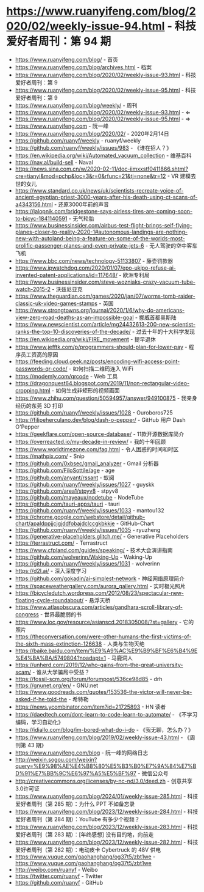# https://www.ruanyifeng.com/blog/2020/02/weekly-issue-94.html - 科技爱好者周刊：第 94 期

- https://www.ruanyifeng.com/blog/ - 首页
- https://www.ruanyifeng.com/blog/archives.html - 档案
- https://www.ruanyifeng.com/blog/2020/02/weekly-issue-93.html - 科技爱好者周刊：第 9
- https://www.ruanyifeng.com/blog/2020/02/weekly-issue-95.html - 科技爱好者周刊：第 9
- https://www.ruanyifeng.com/blog/weekly/ - 周刊
- https://www.ruanyifeng.com/blog/2020/02/weekly-issue-93.html - ⇐
- https://www.ruanyifeng.com/blog/2020/02/weekly-issue-95.html - ⇒
- https://www.ruanyifeng.com - 阮一峰
- https://www.ruanyifeng.com/blog/2020/02/ - 2020年2月14日
- https://github.com/ruanyf/weekly - ruanyf/weekly
- https://github.com/ruanyf/weekly/issues/983 - 《谁在招人？》
- https://en.wikipedia.org/wiki/Automated_vacuum_collection - 维基百科
- https://nav.al/build-sell - Naval
- https://news.sina.com.cn/w/2020-02-11/doc-iimxxstf0411866.shtml?cre=tianyi&mod=pchp&loc=3&r=0&rfunc=21&tj=none&tr=12 - VR 建模去世的女儿
- https://www.standard.co.uk/news/uk/scientists-recreate-voice-of-ancient-egyptian-priest-3000-years-after-his-death-using-ct-scans-of-a4343156.html - 还原3000年前的声音
- https://jalopnik.com/bridgestone-says-airless-tires-are-coming-soon-to-bicyc-1841140591 - 无气轮胎
- https://www.businessinsider.com/airbus-test-flight-brings-self-flying-planes-closer-to-reality-2020-1#autonomous-landings-are-nothing-new-with-autoland-being-a-feature-on-some-of-the-worlds-most-prolific-passenger-planes-and-even-private-jets-6 - 无人驾驶的空中客车飞机
- https://www.bbc.com/news/technology-51133807 - 藤壶罚款器
- https://www.ipwatchdog.com/2020/01/07/epo-ukipo-refuse-ai-invented-patent-applications/id=117648/ - 欧洲专利局
- https://www.businessinsider.com/steve-wozniaks-crazy-vacuum-tube-watch-2015-2 - 沃兹尼亚克
- https://www.theguardian.com/games/2020/jan/07/worms-tomb-raider-classic-uk-video-games-stamps - 英国
- https://www.strongtowns.org/journal/2020/1/6/why-do-americans-view-zero-road-deaths-as-an-impossible-goal - 挪威首都奥斯陆
- https://www.newscientist.com/article/mg24432613-200-new-scientist-ranks-the-top-10-discoveries-of-the-decade/ - 过去十年的十大科学发现
- https://en.wikipedia.org/wiki/FIRE_movement - 提早退休
- https://www.jefftk.com/p/programmers-should-plan-for-lower-pay - 程序员工资高的原因
- https://feeding.cloud.geek.nz/posts/encoding-wifi-access-point-passwords-qr-code/ - 如何扫描二维码连入 WiFi
- https://modemly.com/qrcode - Web 工具
- https://dragonquest64.blogspot.com/2019/11/non-rectangular-video-cropping.html - 如何生成非矩形的视频画面
- https://www.zhihu.com/question/50594957/answer/949100875 - 我亲身经历的东莞 3D 打印
- https://github.com/ruanyf/weekly/issues/1028 - Ouroboros725
- https://filipeherculano.dev/blog/dash-o-pepper/ - GitHub 用户 Dash O'Pepper
- https://geekflare.com/open-source-database/ - 11款开源数据库简介
- https://overreacted.io/my-decade-in-review/ - 我的十年回顾
- https://www.worldtimezone.com/faq.html - 令人困惑的时间和时区
- https://mathpix.com/ - Snip
- https://github.com/0xbsec/gmail_analyzer - Gmail 分析器
- https://github.com/FiloSottile/age - age
- https://github.com/anyant/rssant - 蚁阅
- https://github.com/ruanyf/weekly/issues/1027 - guyskk
- https://github.com/area1/stpyv8 - stpyv8
- https://github.com/mayeaux/nodetube - NodeTube
- https://github.com/tauri-apps/tauri - tauri
- https://github.com/ruanyf/weekly/issues/1033 - mantou132
- https://chrome.google.com/webstore/detail/github-chart/apaldppjjcjgjddfobajdclccgkbkkje - GitHub-Chart
- https://github.com/ruanyf/weekly/issues/1035 - ryuzheng
- https://generative-placeholders.glitch.me/ - Generative Placeholders
- https://terrastruct.com/ - Terrastruct
- https://www.cfpland.com/guides/speaking/ - 技术大会演讲指南
- https://github.com/wolverinn/Waking-Up - Waking-Up
- https://github.com/ruanyf/weekly/issues/1031 - wolverinn
- https://d2l.ai/ - 深入深度学习
- https://github.com/gokadin/ai-simplest-network - 神经网络原理简介
- https://spaceweathergallery.com/aurora_gallery.html - 实时极光照片
- https://bicycledutch.wordpress.com/2012/08/23/spectacular-new-floating-cycle-roundabout/ - 悬浮天桥
- https://www.atlasobscura.com/articles/gandhara-scroll-library-of-congress - 世界最脆弱的书
- https://www.loc.gov/resource/asianscd.2018305008/?st=gallery - 它的照片
- https://theconversation.com/were-other-humans-the-first-victims-of-the-sixth-mass-extinction-126638 - 人类与生物灭绝
- https://baike.baidu.com/item/%E9%A9%AC%E9%B9%BF%E6%B4%9E%E4%BA%BA/5749804?noadapt=1 - 马鹿洞人
- https://unherd.com/2019/12/who-gains-from-the-great-university-scam/ - 谁从大学骗局中受益？
- https://fossil-scm.org/forum/forumpost/536ce98d85 - drh
- https://gnunet.org/en/ - GNU:net
- https://www.goodreads.com/quotes/153536-the-victor-will-never-be-asked-if-he-told-the - 希特勒
- https://news.ycombinator.com/item?id=21725893 - HN 读者
- https://daedtech.com/dont-learn-to-code-learn-to-automate/ - 《不学习编码，学习自动化》
- https://idiallo.com/blog/im-bored-what-do-i-do - 《我无聊，怎么办？》
- https://www.ruanyifeng.com/blog/2019/02/weekly-issue-43.html - 《周刊第 43 期》
- https://www.ruanyifeng.com/blog - 阮一峰的网络日志
- http://weixin.sogou.com/weixin?query=%E9%98%AE%E4%B8%80%E5%B3%B0%E7%9A%84%E7%BD%91%E7%BB%9C%E6%97%A5%E5%BF%97 - 微信公众号
- http://creativecommons.org/licenses/by-nc-nd/3.0/deed.zh - 创意共享3.0许可证
- https://www.ruanyifeng.com/blog/2024/01/weekly-issue-285.html - 科技爱好者周刊（第 285 期）：为什么 PPT 不如备忘录
- https://www.ruanyifeng.com/blog/2023/12/weekly-issue-284.html - 科技爱好者周刊（第 284 期）：YouTube 有多少个视频？
- https://www.ruanyifeng.com/blog/2023/12/weekly-issue-283.html - 科技爱好者周刊（第 283 期）：[年终感想] 没有目的地，向前走
- https://www.ruanyifeng.com/blog/2023/12/weekly-issue-282.html - 科技爱好者周刊（第 282 期）：电动皮卡 Cybertruck 的 48V 供电
- https://www.yuque.com/gaohanghang/og37t5/zbt1we - https://www.yuque.com/gaohanghang/og37t5/zbt1we
- http://weibo.com/ruanyf - Weibo
- https://twitter.com/ruanyf - Twitter
- https://github.com/ruanyf - GitHub
